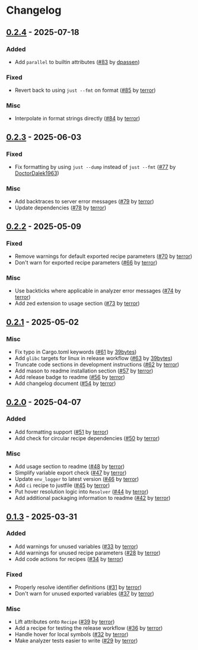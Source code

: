 # Changelog

## [0.2.4](https://github.com/terror/just-lsp/releases/tag/0.2.2) - 2025-07-18

### Added

- Add `parallel` to builtin attributes ([#83](https://github.com/terror/just-lsp/pull/83) by [dpassen](https://github.com/dpassen))

### Fixed

- Revert back to using `just --fmt` on format ([#85](https://github.com/terror/just-lsp/pull/85) by [terror](https://github.com/terror))

### Misc

- Interpolate in format strings directly ([#84](https://github.com/terror/just-lsp/pull/84) by [terror](https://github.com/terror))

## [0.2.3](https://github.com/terror/just-lsp/releases/tag/0.2.2) - 2025-06-03

### Fixed

- Fix formatting by using `just --dump` instead of `just --fmt` ([#77](https://github.com/terror/just-lsp/pull/77) by [DoctorDalek1963](https://github.com/DoctorDalek1963))

### Misc

- Add backtraces to server error messages ([#79](https://github.com/terror/just-lsp/pull/79) by [terror](https://github.com/terror))
- Update dependencies ([#78](https://github.com/terror/just-lsp/pull/78) by [terror](https://github.com/terror))

## [0.2.2](https://github.com/terror/just-lsp/releases/tag/0.2.2) - 2025-05-09

### Fixed

- Remove warnings for default exported recipe parameters ([#70](https://github.com/terror/just-lsp/pull/70) by [terror](https://github.com/terror))
- Don't warn for exported recipe parameters ([#66](https://github.com/terror/just-lsp/pull/66) by [terror](https://github.com/terror))

### Misc

- Use backticks where applicable in analyzer error messages ([#74](https://github.com/terror/just-lsp/pull/74) by [terror](https://github.com/terror))
- Add zed extension to usage section ([#73](https://github.com/terror/just-lsp/pull/73) by [terror](https://github.com/terror))

## [0.2.1](https://github.com/terror/just-lsp/releases/tag/0.2.1) - 2025-05-02

### Misc

- Fix typo in Cargo.toml keywords ([#61](https://github.com/terror/just-lsp/pull/61) by [39bytes](https://github.com/39bytes))
- Add `glibc` targets for linux in release workflow ([#63](https://github.com/terror/just-lsp/pull/63) by [39bytes](https://github.com/39bytes))
- Truncate code sections in development instructions ([#62](https://github.com/terror/just-lsp/pull/62) by [terror](https://github.com/terror))
- Add mason to readme installation section ([#57](https://github.com/terror/just-lsp/pull/57) by [terror](https://github.com/terror))
- Add release badge to readme ([#56](https://github.com/terror/just-lsp/pull/56) by [terror](https://github.com/terror))
- Add changelog document ([#54](https://github.com/terror/just-lsp/pull/54) by [terror](https://github.com/terror))

## [0.2.0](https://github.com/terror/just-lsp/releases/tag/0.2.0) - 2025-04-07

### Added

- Add formatting support ([#51](https://github.com/terror/just-lsp/pull/51) by [terror](https://github.com/terror))
- Add check for circular recipe dependencies ([#50](https://github.com/terror/just-lsp/pull/50) by [terror](https://github.com/terror))

### Misc

- Add usage section to readme ([#48](https://github.com/terror/just-lsp/pull/48) by [terror](https://github.com/terror))
- Simplify variable export check ([#47](https://github.com/terror/just-lsp/pull/47) by [terror](https://github.com/terror))
- Update `env_logger` to latest version ([#46](https://github.com/terror/just-lsp/pull/46) by [terror](https://github.com/terror))
- Add `ci` recipe to justfile ([#45](https://github.com/terror/just-lsp/pull/45) by [terror](https://github.com/terror))
- Put hover resolution logic into `Resolver` ([#44](https://github.com/terror/just-lsp/pull/44) by [terror](https://github.com/terror))
- Add additional packaging information to readme ([#42](https://github.com/terror/just-lsp/pull/42) by [terror](https://github.com/terror))

## [0.1.3](https://github.com/terror/just-lsp/releases/tag/0.1.3) - 2025-03-31

### Added

- Add warnings for unused variables ([#33](https://github.com/terror/just-lsp/pull/33) by [terror](https://github.com/terror))
- Add warnings for unused recipe parameters ([#28](https://github.com/terror/just-lsp/pull/28) by [terror](https://github.com/terror))
- Add code actions for recipes ([#34](https://github.com/terror/just-lsp/pull/34) by [terror](https://github.com/terror))

### Fixed

- Properly resolve identifier definitions ([#31](https://github.com/terror/just-lsp/pull/31) by [terror](https://github.com/terror))
- Don't warn for unused exported variables ([#37](https://github.com/terror/just-lsp/pull/37) by [terror](https://github.com/terror))

### Misc

- Lift attributes onto `Recipe` ([#39](https://github.com/terror/just-lsp/pull/39) by [terror](https://github.com/terror))
- Add a recipe for testing the release workflow ([#36](https://github.com/terror/just-lsp/pull/36) by [terror](https://github.com/terror))
- Handle hover for local symbols ([#32](https://github.com/terror/just-lsp/pull/32) by [terror](https://github.com/terror))
- Make analyzer tests easier to write ([#29](https://github.com/terror/just-lsp/pull/29) by [terror](https://github.com/terror))
